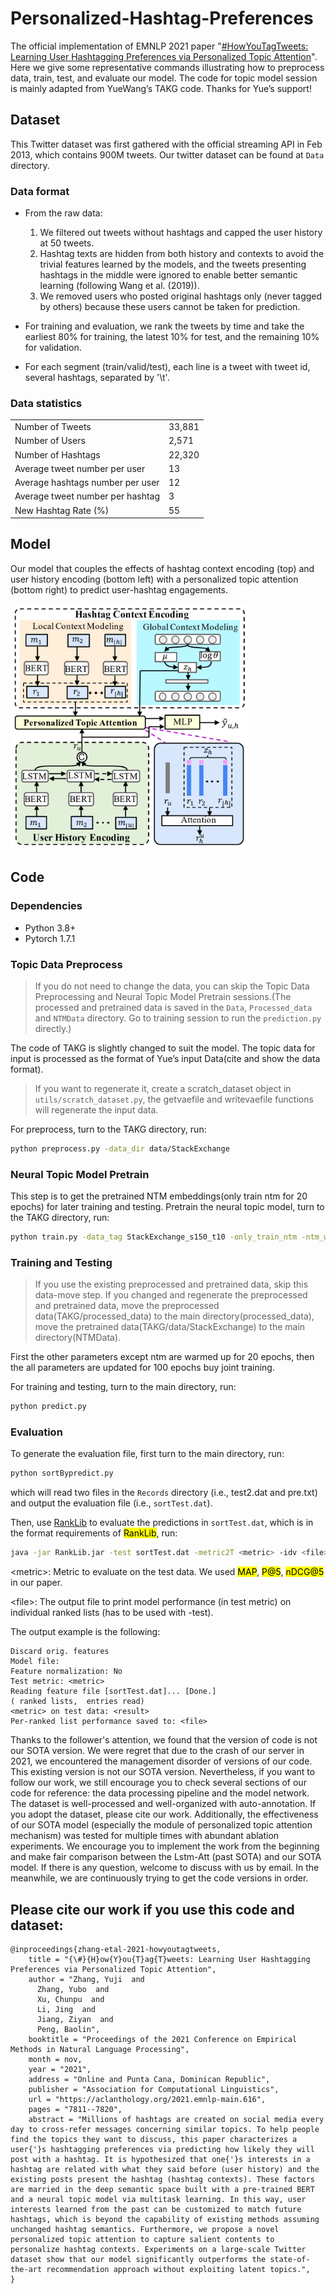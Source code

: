 <!--
 * @Author: your name
 * @Date: 2021-10-17 00:21:46
 * @LastEditTime: 2021-10-17 19:51:10
 * @LastEditors: Please set LastEditors
 * @Description: In User Settings Edit
 * @FilePath: /Personalized-Hashtag-Preferences/README.md
-->

# Personalized-Hashtag-Preferences

The official implementation of EMNLP 2021 paper "[#HowYouTagTweets: Learning User Hashtagging Preferences via Personalized Topic Attention](https://aclanthology.org/2021.emnlp-main.616/)". Here we give some representative commands illustrating how to preprocess data, train, test, and evaluate our model. The code for topic model session is mainly adapted from YueWang’s TAKG code. Thanks for Yue’s support!

## Dataset

This Twitter dataset was first gathered with the official streaming API in Feb 2013, which contains 900M tweets. Our twitter dataset can be found at `Data` directory.

### Data format

- From the raw data:

  1. We filtered out tweets without hashtags and capped the user history at 50 tweets.
  2. Hashtag texts are hidden from both history and contexts to avoid the trivial features learned by the models, and the tweets presenting hashtags in the middle were ignored to enable better semantic learning (following Wang et al. (2019)).
  3. We removed users who posted original hashtags only (never tagged by others) because these users cannot be taken for prediction.

- For training and evaluation, we rank the tweets
  by time and take the earliest 80% for training, the
  latest 10% for test, and the remaining 10% for validation.
- For each segment (train/valid/test), each line is a tweet with tweet id, several hashtags, separated by '\t'.

### Data statistics

<table class="tg">
<tbody>
  <tr>
    <td>Number of Tweets</td>
    <td>33,881</td>
  </tr>
  <tr>
    <td>Number of Users </td>
    <td>2,571</td>
  </tr>
  <tr>
    <td>Number of Hashtags</td>
    <td>22,320</td>
  </tr>
  <tr>
    <td>Average tweet number per user </td>
    <td>13</td>
  </tr>
  <tr>
    <td>Average hashtags number per user </td>
    <td>12</td>
  </tr>
  <tr>
    <td>Average tweet number per hashtag </td>
    <td>3</td>
  </tr>
  <tr>
    <td>New Hashtag Rate (%) </td>
    <td>55</td>
  </tr>
</tbody>
</table>

## Model

Our model that couples the effects of hashtag context encoding (top) and user history encoding (bottom left) with a personalized topic attention (bottom right) to predict user-hashtag engagements.

<img src="https://raw.githubusercontent.com/Yb-Z/images/main/20211017144829.png" width="380"/>

## Code

### Dependencies

- Python 3.8+
- Pytorch 1.7.1

### Topic Data Preprocess

> If you do not need to change the data, you can skip the Topic Data Preprocessing and Neural Topic Model Pretrain sessions.(The processed and pretrained data is saved in the `Data`, `Processed_data` and `NTMData` directory. Go to training session to run the `prediction.py` directly.)

The code of TAKG is slightly changed to suit the model. The topic data for input is processed as the format of Yue’s input Data(cite and show the data format).

> If you want to regenerate it, create a scratch_dataset object in `utils/scratch_dataset.py`, the getvaefile and writevaefile functions will regenerate the input data.

For preprocess, turn to the TAKG directory, run:

```bash
python preprocess.py -data_dir data/StackExchange
```

### Neural Topic Model Pretrain

This step is to get the pretrained NTM embeddings(only train ntm for 20 epochs) for later training and testing.
Pretrain the neural topic model, turn to the TAKG directory, run:

```bash
python train.py -data_tag StackExchange_s150_t10 -only_train_ntm -ntm_warm_up_epochs 20
```

### Training and Testing

> If you use the existing preprocessed and pretrained data, skip this data-move step. If you changed and regenerate the preprocessed and pretrained data, move the preprocessed data(TAKG/processed_data) to the main directory(processed_data), move the pretrained data(TAKG/data/StackExchange) to the main directory(NTMData).

First the other parameters except ntm are warmed up for 20 epochs, then the all parameters are updated for 100 epochs buy joint training.

For training and testing, turn to the main directory, run:

```bash
python predict.py
```

### Evaluation

To generate the evaluation file, first turn to the main directory, run:

```bash
python sortBypredict.py
```

which will read two files in the `Records` directory (i.e., test2.dat and pre.txt) and output the evaluation file (i.e., `sortTest.dat`).

Then, use [RankLib](https://sourceforge.net/p/lemur/wiki/RankLib/) to evaluate the predictions in `sortTest.dat`, which is in the format requirements of <mark>RankLib</mark>, run:

```bash
java -jar RankLib.jar -test sortTest.dat -metric2T <metric> -idv <file>
```

\<metric>: Metric to evaluate on the test data. We used <mark>MAP</mark>, <mark>P@5</mark>, <mark>nDCG@5</mark> in our paper.

\<file>: The output file to print model performance (in test metric) on individual ranked lists (has to be used with -test).

The output example is the following:

```
Discard orig. features
Model file:
Feature normalization: No
Test metric: <metric>
Reading feature file [sortTest.dat]... [Done.]
( ranked lists,  entries read)
<metric> on test data: <result>
Per-ranked list performance saved to: <file>
```


Thanks to the follower's attention, we found that the version of code is not our SOTA version. We were regret that due to the crash of our server in 2021, we encountered  the management disorder of versions of our code. This existing version is not our SOTA version. Nevertheless, if you want to follow our work, we still encourage you to check several sections of our code for reference: the data processing pipeline and the model network. The dataset is well-processed and well-organized with auto-annotation. If you adopt the dataset, please cite our work. Additionally, the effectiveness of our SOTA model (especially the module of personalized topic attention mechanism) was tested for multiple times with abundant ablation experiments. We encourage you to implement the work from the beginning and make fair comparison between the Lstm-Att (past SOTA) and our SOTA model. If there is any question, welcome to discuss with us by email. In the meanwhile, we are continuously trying to get the code versions in order.


## Please cite our work if you use this code and dataset:

```
@inproceedings{zhang-etal-2021-howyoutagtweets,
    title = "{\#}{H}ow{Y}ou{T}ag{T}weets: Learning User Hashtagging Preferences via Personalized Topic Attention",
    author = "Zhang, Yuji  and
      Zhang, Yubo  and
      Xu, Chunpu  and
      Li, Jing  and
      Jiang, Ziyan  and
      Peng, Baolin",
    booktitle = "Proceedings of the 2021 Conference on Empirical Methods in Natural Language Processing",
    month = nov,
    year = "2021",
    address = "Online and Punta Cana, Dominican Republic",
    publisher = "Association for Computational Linguistics",
    url = "https://aclanthology.org/2021.emnlp-main.616",
    pages = "7811--7820",
    abstract = "Millions of hashtags are created on social media every day to cross-refer messages concerning similar topics. To help people find the topics they want to discuss, this paper characterizes a user{'}s hashtagging preferences via predicting how likely they will post with a hashtag. It is hypothesized that one{'}s interests in a hashtag are related with what they said before (user history) and the existing posts present the hashtag (hashtag contexts). These factors are married in the deep semantic space built with a pre-trained BERT and a neural topic model via multitask learning. In this way, user interests learned from the past can be customized to match future hashtags, which is beyond the capability of existing methods assuming unchanged hashtag semantics. Furthermore, we propose a novel personalized topic attention to capture salient contents to personalize hashtag contexts. Experiments on a large-scale Twitter dataset show that our model significantly outperforms the state-of-the-art recommendation approach without exploiting latent topics.",
}

